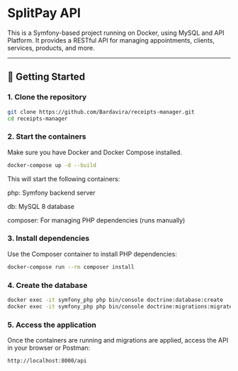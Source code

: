 # SplitPay API

This is a Symfony-based project running on Docker, using MySQL and API Platform. It provides a RESTful API for managing appointments, clients, services, products, and more.

---

## 🚀 Getting Started

### 1. Clone the repository

```bash
git clone https://github.com/Bardavira/receipts-manager.git
cd receipts-manager
```

### 2. Start the containers

Make sure you have Docker and Docker Compose installed.

```bash
docker-compose up -d --build
```

This will start the following containers:

php: Symfony backend server

db: MySQL 8 database

composer: For managing PHP dependencies (runs manually)

### 3. Install dependencies
Use the Composer container to install PHP dependencies:

```bash
docker-compose run --rm composer install
```

### 4. Create the database

```bash
docker exec -it symfony_php php bin/console doctrine:database:create
docker exec -it symfony_php php bin/console doctrine:migrations:migrate
```

### 5. Access the application
Once the containers are running and migrations are applied, access the API in your browser or Postman:

```bash
http://localhost:8000/api
```
